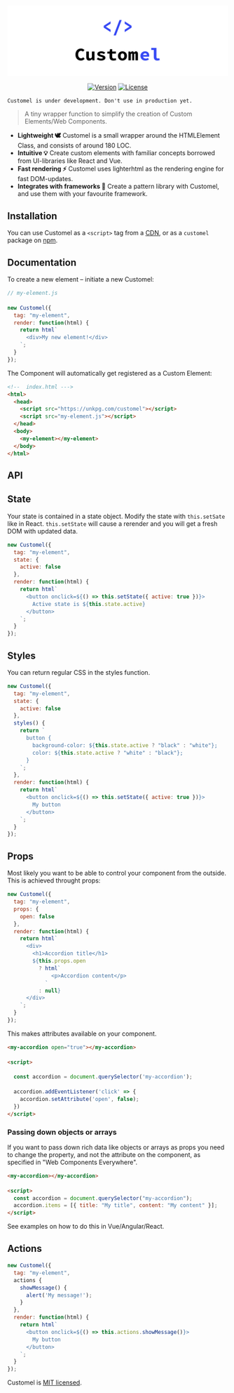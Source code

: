 ![Customel](media/logo.png)

<p align="center">
<a href="https://www.npmjs.com/package/customel"><img src="https://img.shields.io/npm/v/customel.svg" alt="Version"></a>
<a href="https://www.npmjs.com/package/customel"><img src="https://img.shields.io/npm/l/customel.svg" alt="License"></a>
</p>

```
Customel is under development. Don't use in production yet.
```

> A tiny wrapper function to simplify the creation of Custom Elements/Web Components.

- **Lightweight 🕊️** Customel is a small wrapper around the HTMLElement Class, and consists of around 180 LOC.
- **Intuitive 💡** Create custom elements with familiar concepts borrowed from UI-libraries like React and Vue.
- **Fast rendering ⚡️** Customel uses lighterhtml as the rendering engine for fast DOM-updates.
- **Integrates with frameworks 💬** Create a pattern library with Customel, and use them with your favourite framework.

## Installation

You can use Customel as a `<script>` tag from a [CDN](https://unkpg.com/customel@latest), or as a `customel` package on [npm](https://www.npmjs.com/customel).

## Documentation

To create a new element – initiate a new Customel:

```javascript
// my-element.js

new Customel({
  tag: "my-element",
  render: function(html) {
    return html`
      <div>My new element!</div>
    `;
  }
});
```

The Component will automatically get registered as a Custom Element:

```html
<!--  index.html --->
<html>
  <head>
    <script src="https://unkpg.com/customel"></script>
    <script src="my-element.js"></script>
  </head>
  <body>
    <my-element></my-element>
  </body>
</html>
```

## API

## State

Your state is contained in a state object.
Modify the state with `this.setSate` like in React.
`this.setState` will cause a rerender and you will get a fresh DOM with updated data.

```javascript
new Customel({
  tag: "my-element",
  state: {
    active: false
  },
  render: function(html) {
    return html`
      <button onclick=${() => this.setState({ active: true })}>
        Active state is ${this.state.active}
      </button>
    `;
  }
});
```

## Styles

You can return regular CSS in the styles function.

```javascript
new Customel({
  tag: "my-element",
  state: {
    active: false
  },
  styles() {
    return `
      button {
        background-color: ${this.state.active ? "black" : "white"};
        color: ${this.state.active ? "white" : "black"};
      }
    `;
  },
  render: function(html) {
    return html`
      <button onclick=${() => this.setState({ active: true })}>
        My button
      </button>
    `;
  }
});
```

## Props

Most likely you want to be able to control your component from the outside.
This is achieved throught props:

```javascript
new Customel({
  tag: "my-element",
  props: {
    open: false
  },
  render: function(html) {
    return html`
      <div>
        <h1>Accordion title</h1>
        ${this.props.open
          ? html`
              <p>Accordion content</p>
            `
          : null}
      </div>
    `;
  }
});
```

This makes attributes available on your component.

```html
<my-accordion open="true"></my-accordion>

<script>

  const accordion = document.querySelector('my-accordion');

  accordion.addEventListener('click' => {
    accordion.setAttribute('open', false);
  })
</script>
```

### Passing down objects or arrays

If you want to pass down rich data like objects or arrays as props you need to change the property, and not the attribute on the component, as specified in "Web Components Everywhere".

```html
<my-accordion></my-accordion>

<script>
  const accordion = document.querySelector("my-accordion");
  accordion.items = [{ title: "My title", content: "My content" }];
</script>
```

See examples on how to do this in Vue/Angular/React.

## Actions

```javascript
new Customel({
  tag: "my-element",
  actions {
    showMessage() {
      alert('My message!');
    }
  },
  render: function(html) {
    return html`
      <button onclick=${() => this.actions.showMessage()}>
        My button
      </button>
    `;
  }
});
```

Customel is [MIT licensed](./LICENSE).
